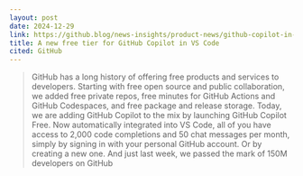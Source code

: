 ```yaml
---
layout: post
date: 2024-12-29
link: https://github.blog/news-insights/product-news/github-copilot-in-vscode-free/
title: A new free tier for GitHub Copilot in VS Code
cited: GitHub
---
```


> GitHub has a long history of offering free products and services to developers. Starting with free open source and public collaboration, we added free private repos, free minutes for GitHub Actions and GitHub Codespaces, and free package and release storage. Today, we are adding GitHub Copilot to the mix by launching GitHub Copilot Free.
> Now automatically integrated into VS Code, all of you have access to 2,000 code completions and 50 chat messages per month, simply by signing in with your personal GitHub account. Or by creating a new one. And just last week, we passed the mark of 150M developers on GitHub
